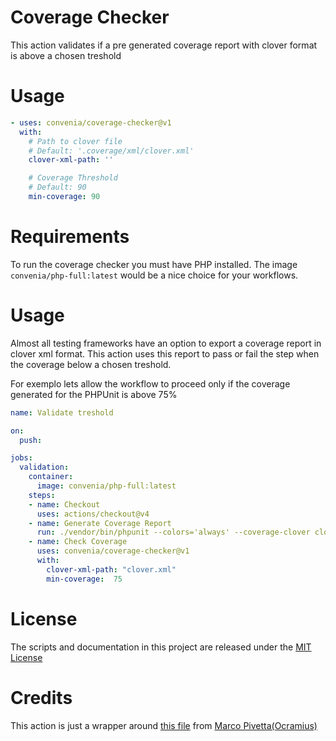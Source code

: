 # Coverage Checker

This action validates if a pre generated coverage report with clover format is above a chosen treshold

# Usage

<!-- start usage -->
```yaml
- uses: convenia/coverage-checker@v1
  with:
    # Path to clover file
    # Default: '.coverage/xml/clover.xml'
    clover-xml-path: ''

    # Coverage Threshold
    # Default: 90
    min-coverage: 90
```
<!-- end usage -->

# Requirements
To run the coverage checker you must have PHP installed. The image `convenia/php-full:latest` would be a nice choice for your workflows.

# Usage

Almost all testing frameworks have an option to export a coverage report in clover xml format. This action uses this report to pass or fail the step when the coverage below a chosen treshold.

For exemplo lets allow the workflow to proceed only if the coverage generated for the PHPUnit is above 75%

```yaml
name: Validate treshold

on:
  push:

jobs:
  validation:
    container: 
      image: convenia/php-full:latest
    steps:
    - name: Checkout
      uses: actions/checkout@v4
    - name: Generate Coverage Report
      run: ./vendor/bin/phpunit --colors='always' --coverage-clover clover.xml
    - name: Check Coverage
      uses: convenia/coverage-checker@v1
      with:
        clover-xml-path: "clover.xml"
        min-coverage:  75
```

# License

The scripts and documentation in this project are released under the [MIT License](LICENSE)

# Credits

This action is just a wrapper around [this file](https://ocramius.github.io/blog/automated-code-coverage-check-for-github-pull-requests-with-travis/) from [Marco Pivetta(Ocramius)](https://twitter.com/Ocramius)

